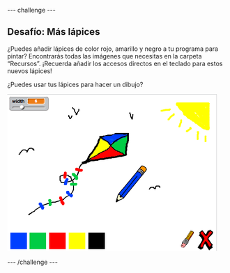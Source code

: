 --- challenge ---
## Desafío: Más lápices
¿Puedes añadir lápices de color rojo, amarillo y negro a tu programa para pintar? Encontrarás todas las imágenes que necesitas en la carpeta “Recursos”. ¡Recuerda añadir los accesos directos en el teclado para estos nuevos lápices!

¿Puedes usar tus lápices para hacer un dibujo?

![screenshot](images/paint-final.png)


--- /challenge ---